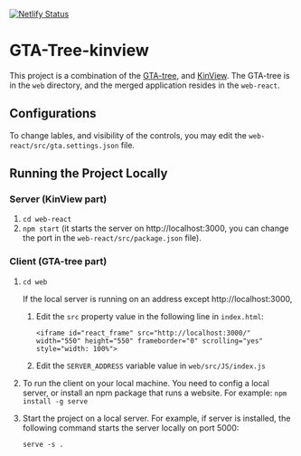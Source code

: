 [![Netlify Status](https://api.netlify.com/api/v1/badges/d72a4443-c0c1-45c6-84c5-38e71d5be520/deploy-status)](https://app.netlify.com/sites/uga-gta-kinview/deploys)

# GTA-Tree-kinview
This project is a combination of the [GTA-tree](https://github.com/amitabhpriyadarshi/GTA-Tree/), and [KinView](https://github.com/prokino/kinview/).
The GTA-tree is in the `web` directory, and the merged application resides in the `web-react`.

## Configurations
To change lables, and visibility of the controls, you may edit the `web-react/src/gta.settings.json` file.

## Running the Project Locally
### Server (KinView part)

1. `cd web-react`
2. `npm start` (it starts the server on http://localhost:3000, you can change the port in the `web-react/src/package.json` file).

### Client (GTA-tree part)
1. `cd web`

   If the local server is running on an address except http://localhost:3000, 
   1. Edit the `src` property value in the following line in `index.html`: 


      `<iframe id="react_frame" src="http://localhost:3000/" width="550" height="550" frameborder="0" scrolling="yes" style="width: 100%">`
   2. Edit the `SERVER_ADDRESS` variable value in `web/src/JS/index.js`


2. To run the client on your local machine. You need to config a local server, or install an npm package that runs a website. 
For example:
`npm install -g serve `

3. Start the project on a local server. For example, if server is installed, the following command starts the server locally on port 5000:

   `serve -s .`

